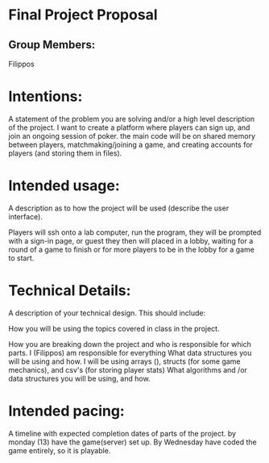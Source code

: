 # Final Project Proposal

## Group Members:

Filippos
       
# Intentions:

A statement of the problem you are solving and/or a high level description of the project.
  I want to create a platform where players can sign up, and join an ongoing session of poker.
  the main code will be on shared memory between players, matchmaking/joining a game, and creating accounts for players (and storing them in files).
# Intended usage:

A description as to how the project will be used (describe the user interface).

  Players will ssh onto a lab computer,
  run the program,
  they will be prompted with a sign-in page, or guest
  they then will placed in a lobby, waiting for a round of a game to finish or for more players to be in the lobby for a game to start.
# Technical Details:

A description of your technical design. This should include:
   
How you will be using the topics covered in class in the project.
     


How you are breaking down the project and who is responsible for which parts.
  I (Filippos) am responsible for everything
What data structures you will be using and how.
  I will be using arrays (), structs (for some game mechanics), and csv's (for storing player stats)
What algorithms and /or data structures you will be using, and how.
    
# Intended pacing:

A timeline with expected completion dates of parts of the project.
  by monday (13) have the game(server) set up. By Wednesday have coded the game entirely, so it is playable.
